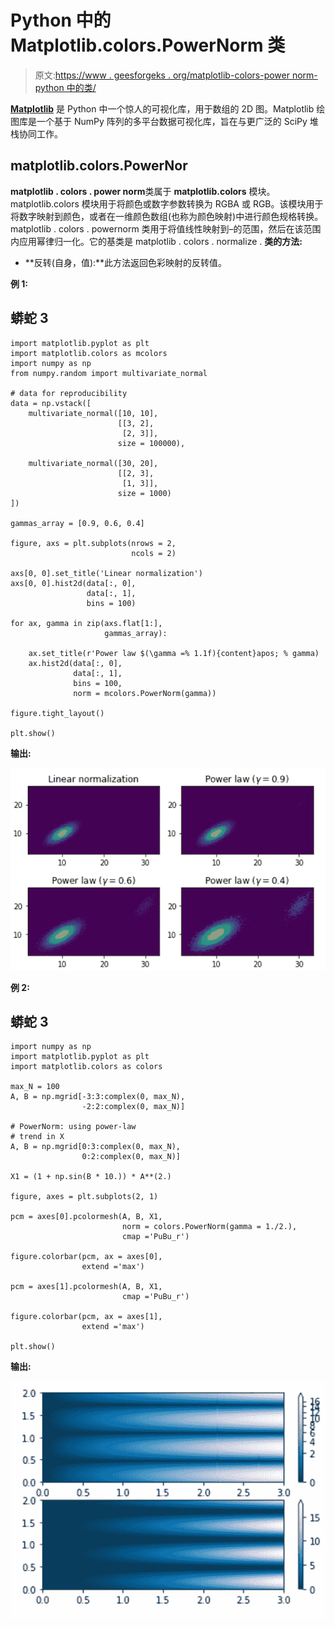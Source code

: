 # Python 中的 Matplotlib.colors.PowerNorm 类

> 原文:[https://www . geesforgeks . org/matplotlib-colors-power norm-python 中的类/](https://www.geeksforgeeks.org/matplotlib-colors-powernorm-class-in-python/)

[**Matplotlib**](http://geeksforgeeks.org/python-matplotlib-an-overview/) 是 Python 中一个惊人的可视化库，用于数组的 2D 图。Matplotlib 绘图库是一个基于 NumPy 阵列的多平台数据可视化库，旨在与更广泛的 SciPy 堆栈协同工作。

## matplotlib.colors.PowerNor

**matplotlib . colors . power norm**类属于 **matplotlib.colors** 模块。matplotlib.colors 模块用于将颜色或数字参数转换为 RGBA 或 RGB。该模块用于将数字映射到颜色，或者在一维颜色数组(也称为颜色映射)中进行颜色规格转换。
matplotlib . colors . powernorm 类用于将值线性映射到–的范围，然后在该范围内应用幂律归一化。它的基类是 matplotlib . colors . normalize .
**类的方法:**

*   **反转(自身，值):**此方法返回色彩映射的反转值。

**例 1:**

## 蟒蛇 3

```
import matplotlib.pyplot as plt
import matplotlib.colors as mcolors
import numpy as np
from numpy.random import multivariate_normal

# data for reproducibility
data = np.vstack([
    multivariate_normal([10, 10],
                        [[3, 2],
                         [2, 3]],
                        size = 100000),

    multivariate_normal([30, 20],
                        [[2, 3],
                         [1, 3]],
                        size = 1000)
])

gammas_array = [0.9, 0.6, 0.4]

figure, axs = plt.subplots(nrows = 2,
                           ncols = 2)

axs[0, 0].set_title('Linear normalization')
axs[0, 0].hist2d(data[:, 0],
                 data[:, 1],
                 bins = 100)

for ax, gamma in zip(axs.flat[1:],
                     gammas_array):

    ax.set_title(r'Power law $(\gamma =% 1.1f){content}apos; % gamma)
    ax.hist2d(data[:, 0],
              data[:, 1],
              bins = 100,
              norm = mcolors.PowerNorm(gamma))

figure.tight_layout()

plt.show()
```

**输出:**

![matplotlib.colors.PowerNorm](img/f375838b7caf7f2c0ea13c99f4ac5820.png)

**例 2:**

## 蟒蛇 3

```
import numpy as np
import matplotlib.pyplot as plt
import matplotlib.colors as colors

max_N = 100
A, B = np.mgrid[-3:3:complex(0, max_N),
                -2:2:complex(0, max_N)]

# PowerNorm: using power-law
# trend in X
A, B = np.mgrid[0:3:complex(0, max_N),
                0:2:complex(0, max_N)]

X1 = (1 + np.sin(B * 10.)) * A**(2.)

figure, axes = plt.subplots(2, 1)

pcm = axes[0].pcolormesh(A, B, X1,
                         norm = colors.PowerNorm(gamma = 1./2.),
                         cmap ='PuBu_r')

figure.colorbar(pcm, ax = axes[0],
                extend ='max')

pcm = axes[1].pcolormesh(A, B, X1,
                         cmap ='PuBu_r')

figure.colorbar(pcm, ax = axes[1],
                extend ='max')

plt.show()
```

**输出:**

![matplotlib.colors.PowerNorm](img/bdc19fe915b0a0f49b31389a73f5fd5a.png)